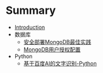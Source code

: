 # Summary

* [Introduction](README.md)
* 数据库
    * [安全部署MongoDB最佳实践](db/mongodb-security-deployment.md)
    * [MongoDB用户授权配置](db/mongodb-user-authorization.md)
* Python
    * [基于百度AI的文字识别-Python](python/baidu-aip-ocr.md)

